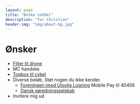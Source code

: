 ```yaml
---
layout: page
title: "Ønske seddel"
description: "for Christian"
header-img: "img/about-bg.jpg"
---
```

# Ønsker

* [Filter til drone](https://www.amazon.de/dp/B0B18KHLF8/?tag=prdk-ce0d-21&creative=22662&creativeASIN=B0B2PGXBC6&linkCode=df0&th=1) 
* MC handske
* [Topbox til cykel](https://www.xlmoto.dk/product/topboks-xlmoto-pronto-30l_pid-PIA-174059)
* Diverse beløb, Støt nogen du ikke kender.
  * [Foreningen imod Ulovlig Logning](https://ulovliglogning.dk/#wannahelp) Mobile Pay til 40456
  * [Dansk søredningsselskab](https://dsrs.dk/stot-os)
* Invitere mig ud
